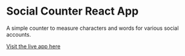 # Social Counter React App

A simple counter to measure characters and words for
various social accounts.

[Visit the live app here](https://count-social.vercel.app/)
